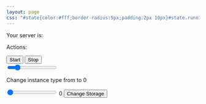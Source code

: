 ```yaml
---
layout: page
css: "#state{color:#fff;border-radius:5px;padding:2px 10px}#state.running{background-color:green}input[type=range]{-webkit-appearance:none;margin:10px 0;width:100%}input[type=range]:focus{outline:0}input[type=range]::-webkit-slider-runnable-track{width:100%;height:5px;cursor:pointer;animate:.2s;box-shadow:0 0 0 #000;background:#2497e3;border-radius:1px;border:0 solid #000}input[type=range]::-webkit-slider-thumb{box-shadow:0 0 0 #000;border:1px solid #2497e3;height:42px;width:17px;border-radius:5px;background:#a1d0ff;cursor:pointer;-webkit-appearance:none;margin-top:-19px}input[type=range]:focus::-webkit-slider-runnable-track{background:#2497e3}input[type=range]::-moz-range-track{width:100%;height:5px;cursor:pointer;animate:.2s;box-shadow:0 0 0 #000;background:#2497e3;border-radius:1px;border:0 solid #000}input[type=range]::-moz-range-thumb{box-shadow:0 0 0 #000;border:1px solid #2497e3;height:42px;width:17px;border-radius:5px;background:#a1d0ff;cursor:pointer}input[type=range]::-ms-track{width:100%;height:5px;cursor:pointer;animate:.2s;background:transparent;border-color:transparent;color:transparent}input[type=range]::-ms-fill-lower{background:#2497e3;border:0 solid #000;border-radius:2px;box-shadow:0 0 0 #000}input[type=range]::-ms-fill-upper{background:#2497e3;border:0 solid #000;border-radius:2px;box-shadow:0 0 0 #000}input[type=range]::-ms-thumb{box-shadow:0 0 0 #000;border:1px solid #2497e3;height:42px;width:17px;border-radius:5px;background:#a1d0ff;cursor:pointer}input[type=range]:focus::-ms-fill-lower{background:#2497e3}input[type=range]:focus::-ms-fill-upper{background:#2497e3}"
---
```



Your server is: <span id="state"></span>

Actions:

<div>
  <button>Start</button>
  <button>Stop</button>
</div>

<div>
  <input id="instanceRange_slider" type="range" min="0" max="6" value="1" step="1" onchange="showInstanceValue(this.value)"/>
  <p>
    Change instance type from 
    <span class="instance_type" id="current_instance_type"></span>
    to 
    <span class="instance_type" id="instanceRange">0</span>
  </p>
</div>
  
<div>
  <input type="range" min="32" max="128" value="32" step="1" onchange="showStorageValue(this.value)"/>
  <span id="storageRange">0</span>
  <button>Change Storage</button>
</div>

<script>
window.onload = function () {
  $.getJSON("http://api.alex.miller.im/ec2/status")
    .done(function( json ) {
      $("#state").text(json["state"]);
      $("#state").addClass(json["state"]);
      $("#instanceRange_slider").attr({"value", json["instance_type_index"]});
      
      function showInstanceValue(newValue) {
        document.getElementById("instanceRange").innerHTML = json["instance_info"][newValue][0];
      }

      function showStorageValue(newValue) {
        document.getElementById("storageRange").innerHTML=newValue;
      }
      
    })
    .fail(function( jqxhr, textStatus, error ) {
      var err = textStatus + ", " + error;
      console.log( "Request Failed: " + err );
  });
 
}
</script>

